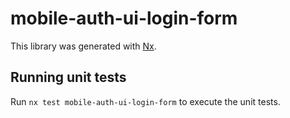 # mobile-auth-ui-login-form

This library was generated with [Nx](https://nx.dev).

## Running unit tests

Run `nx test mobile-auth-ui-login-form` to execute the unit tests.
